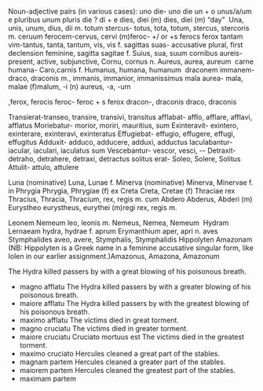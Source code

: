 
Noun-adjective pairs (in various cases):
uno die- uno die un + o unus/a/um e pluribus unum pluris die ? di + e dies, diei (m) dies, diei (m) “day” 
Una, unis, unum, dius, dii m.
totum stercus- totus, tota, totum, stercus, stercoris m.
ceruum ferocem-cervus, cervi (m)feroc- +/ or +s ferocs ferox
tantam vim-tantus, tanta, tantum, vis, vis f.
sagittas suas- accusative plural, first declension feminine, sagitta sagitae f. Suius, sua, suum
cornibus aureis-present, active, subjunctive, Cornu, cornus n. Aureus, aurea, aureum 
carne humana- Caro,carnis f. Humanus, humana, humanum 
draconem immanem-draco, draconis m., immanis, immanior, immanissimus
mala aurea- mala, malae (f)malum, -i (n) aureus, -a, -um 

,ferox, ferocis feroc- feroc + s ferox dracon-,  draconis draco, draconis

Transierat-transeo, transire, transivi, transitus
afflabat- afflo, afflare, afflavi, afflatus
Moriebatur- morior, moriri, mauritius, sum
Exinteravit- exintero, exinterare, exinteravi, exinteratus
Effugiebat- effugio, effugere, effugi, effugitus
Adduxit- adduco, adducere, adduxi, adductus
Iaculabantur- iacular, iaculari, iaculatus sum
Vescebantur- vescor, vesci, --
Detraxit- detraho, detrahere, detraxi, detractus
solitus erat- Soleo, Solere, Solitus
Attulit- attulo, attulere

Luna (nominative) Luna, Lunae f.
Minerva (nominative) Minerva, Minervae f.
in Phrygia Phrygia, Phrygiae (f)
ex Creta Creta, Cretae (f)
Thraciae rex Thracius, Thracia, Thracium, rex, regis m.
cum Abdero Abderus, Abderi (m)
Eurystheo eurystheus, eurythei (m)regi rex, regis m.

Leonem Nemeum leo, leonis m. Nemeus, Nemea, Nemeum 
Hydram Lernaeam hydra, hydrae f. 
aprum Erymanthium aper, apri n. 
aves Stymphalides aveo, avere, Stymphalis, Stymphalidis
Hippolyten Amazonam (NB: Hippolyten is a Greek name in a feminine accusative singular form, like Iolen in our earlier assignment.)Amazonus, Amazona, Amazonum


The Hydra killed passers by with a great blowing of his poisonous breath.
- magno afflatu
The Hydra killed passers by with a greater blowing of his poisonous breath.
- maiore afflatu
The Hydra killed passers by with the greatest blowing of his poisonous breath.
- maximo afflatu
The victims died in great torment.
- magno cruciatu
The victims died in greater torment.
- maiore cruciatu 
Cruciato mortuus est
The victims died in the greatest torment.
- maximo cruciato
Hercules cleaned a great part of the stables.
- magnam partem
Hercules cleaned a greater part of the stables.
- maiorem partem
Hercules cleaned the greatest part of the stables.
- maximam partem




